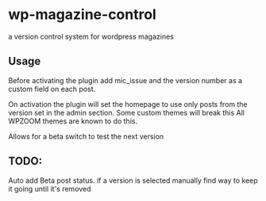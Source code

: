wp-magazine-control
===================

a version control system for wordpress magazines


Usage
-----

Before activating the plugin add mic_issue and the version number as a custom field on each post. 

On activation the plugin will set the homepage to use only posts from the version set in the admin section. Some custom themes will break this All WPZOOM themes are known to do this.

Allows for a beta switch to test the next version 

TODO:
-----

Auto add Beta post status.
if a version is selected manually find way to keep it going until it's removed 
